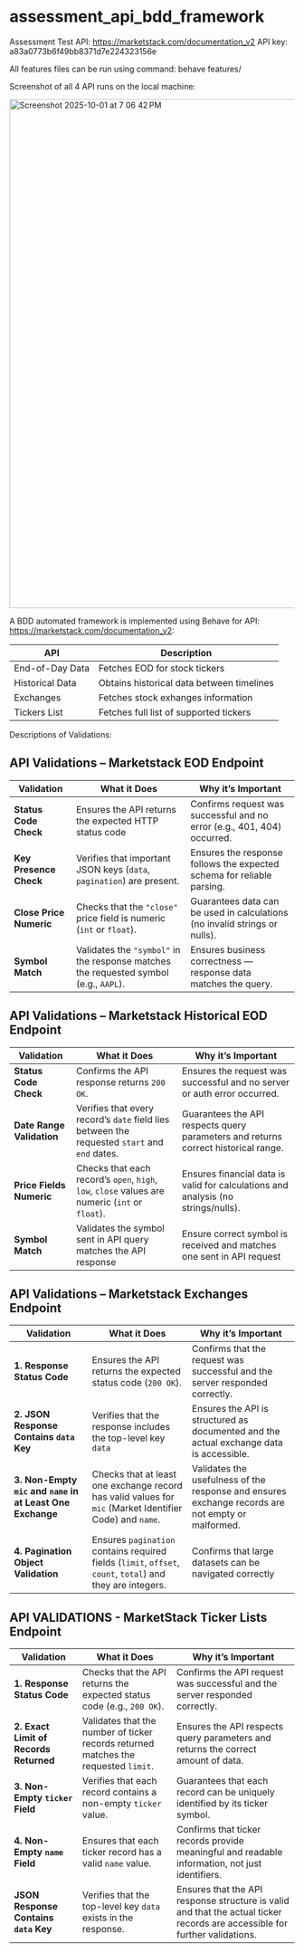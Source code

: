 # assessment_api_bdd_framework
Assessment Test
API: https://marketstack.com/documentation_v2
API key: a83a0773b6f49bb8371d7e224323156e

All features files can be run using command: behave features/

Screenshot of all 4 API runs on the local machine: 

<img width="1440" height="900" alt="Screenshot 2025-10-01 at 7 06 42 PM" src="https://github.com/user-attachments/assets/33f70346-a37d-47ee-86d1-73cb2eb25194" />



A BDD automated framework is implemented using Behave for API: https://marketstack.com/documentation_v2: 

| API               | Description                               |
|-------------------|-------------------------------------------|
| End-of-Day Data   | Fetches EOD for stock tickers             | 
| Historical Data   | Obtains historical data between timelines | 
| Exchanges         | Fetches stock exhanges information        | 
| Tickers List      | Fetches full list of supported tickers    | 

Descriptions of Validations: 

## API Validations – Marketstack EOD Endpoint

| **Validation**          | **What it Does**  | **Why it’s Important** |
|--------------------------|------------------|-------------------------|
| **Status Code Check**   | Ensures the API returns the expected HTTP status code | Confirms request was successful and no error (e.g., 401, 404) occurred. |
| **Key Presence Check**  | Verifies that important JSON keys (`data`, `pagination`) are present. | Ensures the response follows the expected schema for reliable parsing. |
| **Close Price Numeric** | Checks that the `"close"` price field is numeric (`int` or `float`). | Guarantees data can be used in calculations (no invalid strings or nulls). |
| **Symbol Match**        | Validates the `"symbol"` in the response matches the requested symbol (e.g., `AAPL`). | Ensures business correctness — response data matches the query.|

## API Validations – Marketstack Historical EOD Endpoint

| **Validation**                | **What it Does** | **Why it’s Important** |
|--------------------------------|------------------|-------------------------|
| **Status Code Check**          | Confirms the API response returns `200 OK`. | Ensures the request was successful and no server or auth error occurred. |
| **Date Range Validation**      | Verifies that every record’s `date` field lies between the requested `start` and `end` dates. | Guarantees the API respects query parameters and returns correct historical range. |
| **Price Fields Numeric**       | Checks that each record’s `open`, `high`, `low`, `close` values are numeric (`int` or `float`). | Ensures financial data is valid for calculations and analysis (no strings/nulls). |
| **Symbol Match**               | Validates the symbol sent in API query matches the API response| Ensure correct symbol is received and matches one sent in API request |

## API Validations – Marketstack Exchanges Endpoint

| **Validation**              | **What it Does**     | **Why it’s Important**|
| ----------------------------| ---------------------|-----------------------|
| **1. Response Status Code**                                 |  Ensures the API returns the expected status code (`200 OK`).           | Confirms that the request was successful and the server responded correctly.|
| **2. JSON Response Contains `data` Key**                    | Verifies that the response includes the top-level key `data`            | Ensures the API is structured as documented and the actual exchange data is accessible.|
| **3. Non-Empty `mic` and `name` in at Least One Exchange**  | Checks that at least one exchange record has valid values for `mic` (Market Identifier Code) and `name`.| Validates the usefulness of the response and ensures exchange records are not empty or malformed.  |
| **4. Pagination Object Validation**                         | Ensures `pagination` contains required fields (`limit`, `offset`, `count`, `total`) and they are integers. | Confirms that large datasets can be navigated correctly |

## API VALIDATIONS - MarketStack Ticker Lists Endpoint

| **Validation**                         |**What it Does**                                                                     | **Why it’s Important**                                |
| -------------------------------------- | ----------------------------------------------------------------------------------- | --------------------------------------------------------
| **1. Response Status Code**            | Checks that the API returns the expected status code (e.g., `200 OK`).              | Confirms the API request was successful and the server responded correctly.                     |
| **2. Exact Limit of Records Returned** | Validates that the number of ticker records returned matches the requested `limit`. | Ensures the API respects query parameters and returns the correct amount of data.               |
| **3. Non-Empty `ticker` Field**        | Verifies that each record contains a non-empty `ticker` value.                      | Guarantees that each record can be uniquely identified by its ticker symbol.                    |
| **4. Non-Empty `name` Field**          | Ensures that each ticker record has a valid `name` value.                           | Confirms that ticker records provide meaningful and readable information, not just identifiers. |
| **JSON Response Contains `data` Key** | Verifies that the top-level key `data` exists in the response. | Ensures that the API response structure is valid and that the actual ticker records are accessible for further validations. |




